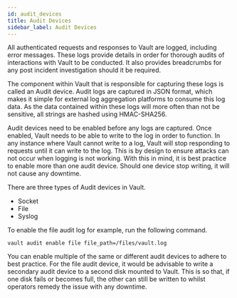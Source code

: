```yaml
---
id: audit_devices
title: Audit Devices
sidebar_label: Audit Devices
---
```


All authenticated requests and responses to Vault are logged, including error messages. These logs provide details in order for thorough audits of interactions with Vault to be conducted. It also provides breadcrumbs for any post incident investigation should it be required.

The component within Vault that is responsible for capturing these logs is called an Audit device. Audit logs are captured in JSON format, which makes it simple for external log aggregation platforms to consume this log data. As the data contained within these logs will more often than not be sensitive, all strings are hashed using HMAC-SHA256.

Audit devices need to be enabled before any logs are captured.  Once enabled, Vault needs to be able to write to the log in order to function. In any instance where Vault cannot write to a log, Vault will stop responding to requests until it can write to the log. This is by design to ensure attacks can not occur when logging is not working. With this in mind, it is best practice to enable more than one audit device. Should one device stop writing, it will not cause any downtime.

There are three types of Audit devices in Vault.

- Socket
- File
- Syslog

To enable the file audit log for example, run the following command.

```shell
vault audit enable file file_path=/files/vault.log
```

You can enable multiple of the same or different audit devices to adhere to best practice. For the file audit device, it would be advisable to write a secondary audit device to a second disk mounted to Vault.  This is so that, if one disk fails or becomes full, the other can still be written to whilst operators remedy the issue with any downtime.

